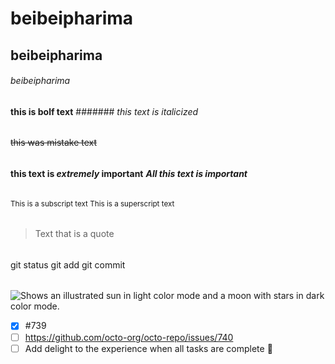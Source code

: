 # beibeipharima
## beibeipharima
###### beibeipharima
**this is bolf text**
#######
*this text is italicized*
######
~~this was mistake  text~~
######
**this text is _extremely_ important** 
***All this text is important***
######
<sub>This is a subscript text </sub>
<sub>This is a superscript text</sup>
######
> Text that is a quote
######
git status
git add
git commit
######
<picture>
  <source media="(prefers-color-scheme: dark)" srcset="https://user-images.githubusercontent.com/25423296/163456776-7f95b81a-f1ed-45f7-b7ab-8fa810d529fa.png">
  <source media="(prefers-color-scheme: light)" srcset="https://user-images.githubusercontent.com/25423296/163456779-a8556205-d0a5-45e2-ac17-42d089e3c3f8.png">
  <img alt="Shows an illustrated sun in light color mode and a moon with stars in dark color mode." src="https://user-images.githubusercontent.com/25423296/163456779-a8556205-d0a5-45e2-ac17-42d089e3c3f8.png">
</picture>

- [x] #739
- [ ] https://github.com/octo-org/octo-repo/issues/740
- [ ] Add delight to the experience when all tasks are complete :tada:
